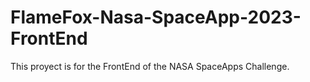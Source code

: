 # FlameFox-Nasa-SpaceApp-2023-FrontEnd
This proyect is for the FrontEnd of the NASA SpaceApps Challenge.
